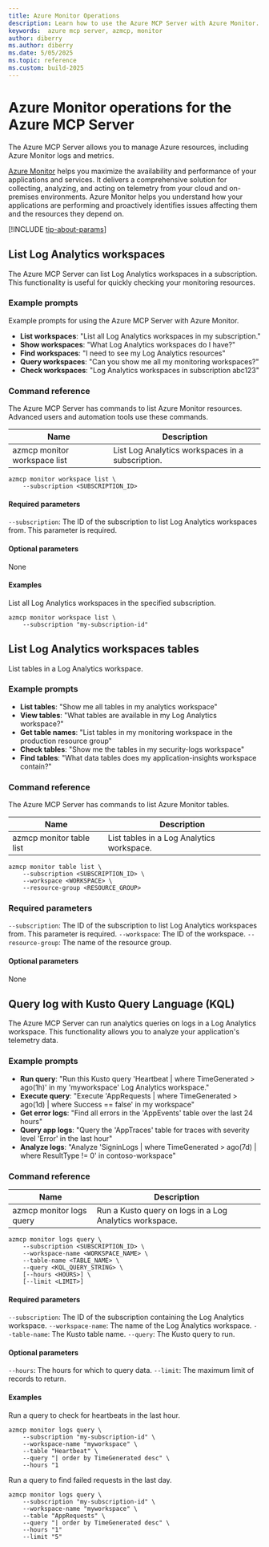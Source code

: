 ```yaml
---
title: Azure Monitor Operations
description: Learn how to use the Azure MCP Server with Azure Monitor.
keywords:  azure mcp server, azmcp, monitor
author: diberry
ms.author: diberry
ms.date: 5/05/2025
ms.topic: reference
ms.custom: build-2025
---
```

# Azure Monitor operations for the Azure MCP Server

The Azure MCP Server allows you to manage Azure resources, including Azure Monitor logs and metrics.

[Azure Monitor](/azure/azure-monitor/overview) helps you maximize the availability and performance of your applications and services. It delivers a comprehensive solution for collecting, analyzing, and acting on telemetry from your cloud and on-premises environments. Azure Monitor helps you understand how your applications are performing and proactively identifies issues affecting them and the resources they depend on.

[!INCLUDE [tip-about-params](../includes/commands/parameter-consideration.md)]

## List Log Analytics workspaces

The Azure MCP Server can list Log Analytics workspaces in a subscription. This functionality is useful for quickly checking your monitoring resources.


### Example prompts

Example prompts for using the Azure MCP Server with Azure Monitor.

<!-- create several examples for the reader that capture the intent -->
- **List workspaces**: "List all Log Analytics workspaces in my subscription."
- **Show workspaces**: "What Log Analytics workspaces do I have?"
- **Find workspaces**: "I need to see my Log Analytics resources"
- **Query workspaces**: "Can you show me all my monitoring workspaces?"
- **Check workspaces**: "Log Analytics workspaces in subscription abc123"

<!-- The command reference is for the tool command that will run by the MCP Server -->
### Command reference

The Azure MCP Server has commands to list Azure Monitor resources. Advanced users and automation tools use these commands.

| Name            | Description               |
|-----------------|--------------------------|
| azmcp monitor workspace list | List Log Analytics workspaces in a subscription.|

```console
azmcp monitor workspace list \
    --subscription <SUBSCRIPTION_ID>

```

#### Required parameters

`--subscription`: The ID of the subscription to list Log Analytics workspaces from. This parameter is required.
 
#### Optional parameters

None

#### Examples

List all Log Analytics workspaces in the specified subscription.

```console
azmcp monitor workspace list \
    --subscription "my-subscription-id"
```

## List Log Analytics workspaces tables

List tables in a Log Analytics workspace.

### Example prompts

- **List tables**: "Show me all tables in my analytics workspace"
- **View tables**: "What tables are available in my Log Analytics workspace?"
- **Get table names**: "List tables in my monitoring workspace in the production resource group"
- **Check tables**: "Show me the tables in my security-logs workspace"
- **Find tables**: "What data tables does my application-insights workspace contain?"

### Command reference

The Azure MCP Server has commands to list Azure Monitor tables. 

| Name            | Description               |
|-----------------|--------------------------|
| azmcp monitor table list | List tables in a Log Analytics workspace.|

```console
azmcp monitor table list \
    --subscription <SUBSCRIPTION_ID> \
    --workspace <WORKSPACE> \
    --resource-group <RESOURCE_GROUP>
```

### Required parameters

`--subscription`: The ID of the subscription to list Log Analytics workspaces from. This parameter is required.
`--workspace`: The ID of the workspace.
`--resource-group`: The name of the resource group.

#### Optional parameters

None

## Query log with Kusto Query Language (KQL)

The Azure MCP Server can run analytics queries on logs in a Log Analytics workspace. This functionality allows you to analyze your application's telemetry data.

### Example prompts

- **Run query**: "Run this Kusto query 'Heartbeat | where TimeGenerated > ago(1h)' in my 'myworkspace' Log Analytics workspace."
- **Execute query**: "Execute 'AppRequests | where TimeGenerated > ago(1d) | where Success == false' in my workspace"
- **Get error logs**: "Find all errors in the 'AppEvents' table over the last 24 hours"
- **Query app logs**: "Query the 'AppTraces' table for traces with severity level 'Error' in the last hour"
- **Analyze logs**: "Analyze 'SigninLogs | where TimeGenerated > ago(7d) | where ResultType != 0' in contoso-workspace"

### Command reference

| Name            | Description               |
|-----------------|--------------------------|
| azmcp monitor logs query | Run a Kusto query on logs in a Log Analytics workspace.|

```console
azmcp monitor logs query \
    --subscription <SUBSCRIPTION_ID> \
    --workspace-name <WORKSPACE_NAME> \
    --table-name <TABLE_NAME> \
    --query <KQL_QUERY_STRING> \
    [--hours <HOURS>] \
    [--limit <LIMIT>]
```

#### Required parameters

`--subscription`: The ID of the subscription containing the Log Analytics workspace.
`--workspace-name`: The name of the Log Analytics workspace.
`--table-name`: The Kusto table name.
`--query`: The Kusto query to run.

#### Optional parameters

`--hours`: The hours for which to query data.
`--limit`: The maximum limit of records to return.

#### Examples

Run a query to check for heartbeats in the last hour.

```console
azmcp monitor logs query \
    --subscription "my-subscription-id" \
    --workspace-name "myworkspace" \
    --table "Heartbeat" \
    --query "| order by TimeGenerated desc" \
    --hours "1
```

Run a query to find failed requests in the last day.

```console
azmcp monitor logs query \
    --subscription "my-subscription-id" \
    --workspace-name "myworkspace" \
    --table "AppRequests" \
    --query "| order by TimeGenerated desc" \
    --hours "1"
    --limit "5"
```



